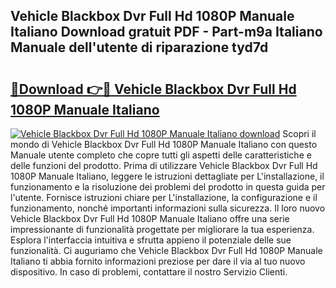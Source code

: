 ## Vehicle Blackbox Dvr Full Hd 1080P Manuale Italiano Download gratuit PDF - Part-m9a Italiano Manuale dell'utente di riparazione tyd7d

# <h2><a href="http://dfeuc3.blite.top/?on=Vehicle+Blackbox+Dvr+Full+Hd+1080P+Manuale+Italiano">🔗Download 👉🔴 Vehicle Blackbox Dvr Full Hd 1080P Manuale Italiano</a></h2>

[![Vehicle Blackbox Dvr Full Hd 1080P Manuale Italiano download](https://i.imgur.com/lujVjoI.png)](http://dfeuc3.blite.top/?on=Vehicle+Blackbox+Dvr+Full+Hd+1080P+Manuale+Italiano)
Scopri il mondo di Vehicle Blackbox Dvr Full Hd 1080P Manuale Italiano con questo Manuale utente completo che copre tutti gli aspetti delle caratteristiche e delle funzioni del prodotto. Prima di utilizzare Vehicle Blackbox Dvr Full Hd 1080P Manuale Italiano, leggere le istruzioni dettagliate per L'installazione, il funzionamento e la risoluzione dei problemi del prodotto in questa guida per l'utente. Fornisce istruzioni chiare per L'installazione, la configurazione e il funzionamento, nonché importanti informazioni sulla sicurezza. Il loro nuovo Vehicle Blackbox Dvr Full Hd 1080P Manuale Italiano offre una serie impressionante di funzionalità progettate per migliorare la tua esperienza. Esplora l'interfaccia intuitiva e sfrutta appieno il potenziale delle sue funzionalità. Ci auguriamo che Vehicle Blackbox Dvr Full Hd 1080P Manuale Italiano ti abbia fornito informazioni preziose per dare il via al tuo nuovo dispositivo. In caso di problemi, contattare il nostro Servizio Clienti.
